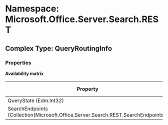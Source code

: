 # Namespace: Microsoft.Office.Server.Search.REST

## Complex Type: QueryRoutingInfo

### Properties

**Availability matrix**

Property | SPO | SP 2019 | SP 2016 | SP 2013
----------|-----|---------|---------|--------
QueryState (Edm.Int32) | ✔ | ✔ | ✖ | ✖
SearchEndpoints (Collection(Microsoft.Office.Server.Search.REST.SearchEndpoints)) | ✔ | ✔ | ✖ | ✖
